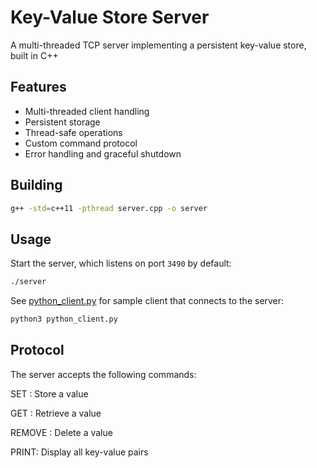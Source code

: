 # Key-Value Store Server
A multi-threaded TCP server implementing a persistent key-value store, built in C++

## Features
- Multi-threaded client handling
- Persistent storage
- Thread-safe operations
- Custom command protocol
- Error handling and graceful shutdown

## Building
```bash
g++ -std=c++11 -pthread server.cpp -o server
```

## Usage
Start the server, which listens on port `3490` by default:
```bash
./server
```

See [python_client.py](https://github.com/nbcarr/kv_store/blob/main/python_client.py) for sample client that connects to the server:
```bash
python3 python_client.py
```

## Protocol
The server accepts the following commands:

SET <key> <value>: Store a value

GET <key>: Retrieve a value

REMOVE <key>: Delete a value

PRINT: Display all key-value pairs

